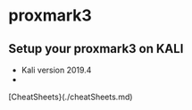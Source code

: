 # proxmark3
## Setup your proxmark3 on KALI
- Kali version 2019.4
-
[CheatSheets}(./cheatSheets.md)
